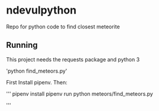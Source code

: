 # ndevulpython
Repo for python code to find closest meteorite

## Running

This project needs the requests package and python 3

'python find_meteors.py'

First Install pipenv. Then:

'''
pipenv install
pipenv run python meteors/find_meteors.py

'''
